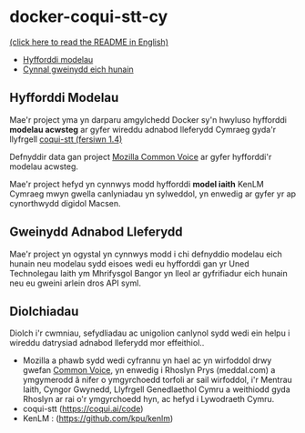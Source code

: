# docker-coqui-stt-cy

[(click here to read the README in English)](README_en.md)

 - [Hyfforddi modelau](#hyfforddi-modelau)
 - [Cynnal gweinydd eich hunain](#gweinydd-adnabod-lleferydd)

 
## Hyfforddi Modelau 

Mae'r project yma yn darparu amgylchedd Docker sy'n hwyluso hyfforddi 
**modelau acwsteg** ar gyfer wireddu adnabod lleferydd Cymraeg gyda'r 
llyfrgell [coqui-stt (fersiwn 1.4)](https://github.com/coqui-ai/STT/releases/tag/v1.4.0)

Defnyddir data gan project [Mozilla Common Voice](https://commonvoice.mozilla.org/cy/datasets) 
ar gyfer hyfforddi'r modelau acwsteg.
 
Mae'r project hefyd yn cynnwys modd hyfforddi **model iaith** KenLM Cymraeg mwyn 
gwella canlyniadau yn sylweddol, yn enwedig ar gyfer yr ap cynorthwydd digidol 
Macsen.
 

## Gweinydd Adnabod Lleferydd

Mae'r project yn ogystal yn cynnwys modd i chi defnyddio modelau eich hunain neu modelau 
sydd eisoes wedi eu hyfforddi gan yr Uned Technolegau Iaith ym Mhrifysgol Bangor yn lleol 
ar gyfrifiadur eich hunain neu eu gweini arlein dros API syml.


## Diolchiadau

Diolch i'r cwmniau, sefydliadau ac unigolion canlynol sydd wedi ein helpu i wireddu datrysiad adnabod lleferydd mor effeithiol..

 - Mozilla a phawb sydd wedi cyfrannu yn hael ac yn wirfoddol drwy gwefan [Common Voice](https://commonvoice.mozilla.org/), yn enwedig i Rhoslyn Prys (meddal.com) a ymgymerodd â nifer o ymgyrchoedd torfoli ar sail wirfoddol, i'r Mentrau Iaith, Cyngor Gwynedd, Llyfrgell Genedlaethol Cymru a weithiodd gyda Rhoslyn ar rai o'r ymgyrchoedd hyn, ac hefyd i Lywodraeth Cymru.
 - coqui-stt (https://coqui.ai/code)
 - KenLM : (https://github.com/kpu/kenlm)
 